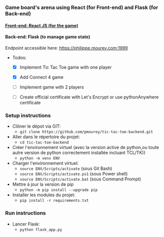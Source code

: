 ### Game board's arena using React (for Front-end) and Flask (for Back-end)

#### [Front-end: React JS (for the game)](https://github.com/pmourey/tic-tac-toe-app)
#### Back-end: Flask (to manage game state)

Endpoint accessible here: https://philippe.mourey.com:1999

- Todos:
  - [x] Implement Tic Tac Toe game with one player
  - [x] Add Connect 4 game
  - [ ] Implement game with 2 players
  - [ ] Create official certificate with Let's Encrypt or use pythonAnywhere certificate


### Setup instructions
  - Clôner le dépot via GIT:
    - `git clone https://github.com/pmourey/tic-tac-toe-backend.git`
  - Aller dans le répertoire du projet:
    - `cd tic-tac-toe-backend`
  - Créer l'environnement virtuel (avec la version active de python,ou toute autre version de python correctement installée incluant TCL/TK))
    - `python -m venv ENV`
  - Charger l'environnement virtuel:
    - `source ENV/Scripts/activate` (sous Git Bash)
    - `source ENV/Scripts/activate.ps1` (sous Power shell)
    - `source ENV/Scripts/activate.bat` (sous Command Prompt)
  - Mettre à jour la version de pip
    - `python -m pip install --upgrade pip`
  - Installer les modules du projet:
    - `pip install -r requirements.txt`

### Run instructions
- Lancer Flask:
  - `python flask_app.py`
    
